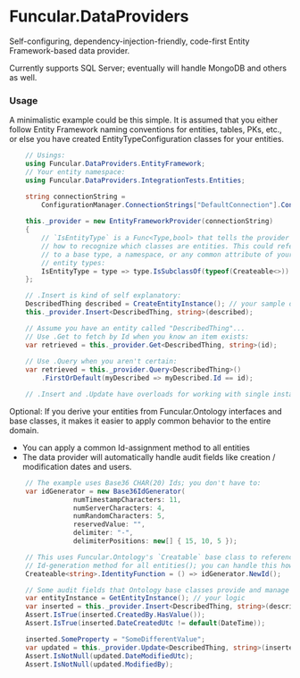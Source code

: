 # Funcular.DataProviders
Self-configuring, dependency-injection-friendly, code-first Entity Framework-based data provider. 

Currently supports SQL Server; eventually will handle MongoDB and others as well.

### Usage 
A minimalistic example could be this simple. It is assumed that you either follow Entity Framework naming conventions for entities, tables, PKs, etc., or else you have created EntityTypeConfiguration classes for your entities.

```csharp
    // Usings:
    using Funcular.DataProviders.EntityFramework;
    // Your entity namespace:
    using Funcular.DataProviders.IntegrationTests.Entities;

    string connectionString = 
        ConfigurationManager.ConnectionStrings["DefaultConnection"].ConnectionString;
     
    this._provider = new EntityFrameworkProvider(connectionString)
    {
        // `IsEntityType` is a Func<Type,bool> that tells the provider
        // how to recognize which classes are entities. This could refer
        // to a base type, a namespace, or any common attribute of your
        // entity types:
        IsEntityType = type => type.IsSubclassOf(typeof(Createable<>))
    };

    // .Insert is kind of self explanatory:
    DescribedThing described = CreateEntityInstance(); // your sample data function here
    this._provider.Insert<DescribedThing, string>(described);

    // Assume you have an entity called "DescribedThing"...
    // Use .Get to fetch by Id when you know an item exists:
    var retrieved = this._provider.Get<DescribedThing, string>(id);
    
    // Use .Query when you aren't certain:
    var retrieved = this._provider.Query<DescribedThing>()
        .FirstOrDefault(myDescribed => myDescribed.Id == id);

    // .Insert and .Update have overloads for working with single instances or collections.
```

Optional: If you derive your entities from Funcular.Ontology interfaces and base classes, it makes it easier to apply common behavior to the entire domain.
* You can apply a common Id-assignment method to all entities
* The data provider will automatically handle audit fields like creation / modification dates and users. 
```csharp
    // The example uses Base36 CHAR(20) Ids; you don't have to:
    var idGenerator = new Base36IdGenerator(
                numTimestampCharacters: 11,
                numServerCharacters: 4,
                numRandomCharacters: 5,
                reservedValue: "",
                delimiter: "-",
                delimiterPositions: new[] { 15, 10, 5 });

    // This uses Funcular.Ontology's `Creatable` base class to reference a common 
    // Id-generation method for all entities(); you can handle this however you like:
    Createable<string>.IdentityFunction = () => idGenerator.NewId();

    // Some audit fields that Ontology base classes provide and manage for you:
    var entityInstance = GetEntityInstance(); // your logic
    var inserted = this._provider.Insert<DescribedThing, string>(described);
    Assert.IsTrue(inserted.CreatedBy.HasValue());
    Assert.IsTrue(inserted.DateCreatedUtc != default(DateTime));

    inserted.SomeProperty = "SomeDifferentValue";
    var updated = this._provider.Update<DescribedThing, string>(inserted);
    Assert.IsNotNull(updated.DateModifiedUtc);
    Assert.IsNotNull(updated.ModifiedBy);
```
